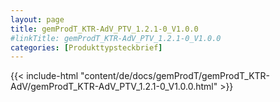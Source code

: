 ```yaml
---
layout: page
title: gemProdT_KTR-AdV_PTV_1.2.1-0_V1.0.0
#linkTitle: gemProdT_KTR-AdV_PTV_1.2.1-0_V1.0.0
categories: [Produkttypsteckbrief]
---
```

{{< include-html "content/de/docs/gemProdT/gemProdT_KTR-AdV/gemProdT_KTR-AdV_PTV_1.2.1-0_V1.0.0.html" >}}